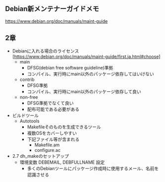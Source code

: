 ## Debian新メンテナーガイドメモ

https://www.debian.org/doc/manuals/maint-guide

## 2章

* Debianに入れる場合のライセンス[https://www.debian.org/doc/manuals/maint-guide/first.ja.html#choose]
  * main
    * DFSG(debian free software guideline)準拠
    * コンパイル、実行時にmain以外のパッケージ依存してはいけない
  * contrib
    * DFSG準拠
    * コンパイル、実行時にmain以外のパッケージ依存して良い
  * non-free
    * DFSG準拠でなくて良い
    * 配布可能である必要がある
* ビルドツール
  * Autotools
    * Makefileそのものを生成できるツール
    * 複数OSをカバーしやすい
    * 下記ファイル等が含まれる
      * Makefile.am
      * configure.ac
* 2.7 dh_makeのセットアップ
  * 環境変数 DEBEMAIL, DEBFULLNAME 設定
    * 多くのDebianツールにパッケージ作成時に使用するメール、名前を認識させる